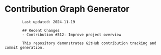# Contribution Graph Generator
            
            Last updated: 2024-11-19
            
            ## Recent Changes
            - Contribution #312: Improve project overview
            
            This repository demonstrates GitHub contribution tracking and commit generation.
        